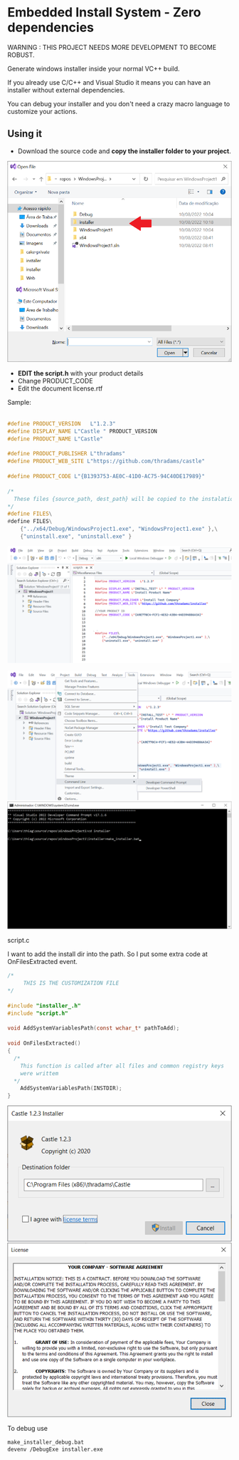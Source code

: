 # Embedded Install System - Zero dependencies

WARNING : THIS PROJECT NEEDS MORE DEVELOPMENT TO BECOME ROBUST.

Generate windows installer inside your normal VC++ build.

If you already use C/C++ and Visual Studio it means you can have
an installer without external dependencies.

You can debug your installer and you don't need a crazy macro language 
to customize your actions.


## Using it

* Download the source code and **copy the installer folder to your project**.
 
![1](i1.png)

* **EDIT the script.h** with your product details
* Change PRODUCT_CODE
* Edit the document license.rtf

Sample:

```cpp

#define PRODUCT_VERSION   L"1.2.3"
#define DISPLAY_NAME L"Castle " PRODUCT_VERSION
#define PRODUCT_NAME L"Castle"

#define PRODUCT_PUBLISHER L"thradams"
#define PRODUCT_WEB_SITE L"https://github.com/thradams/castle"

#define PRODUCT_CODE L"{B1393753-AE0C-41D0-AC75-94C40DE17989}"

/*
  These files {source_path, dest_path} will be copied to the instalation dir
*/
#define FILES\
#define FILES\
    {"../x64/Debug/WindowsProject1.exe", "WindowsProject1.exe" },\
    {"uninstall.exe", "uninstall.exe" }
 ```

![2](i2.png)

![3](i3.png)
![4](i4.png)

script.c

I want to add the install dir into the path. So I put some extra code
at OnFilesExtracted event.

```c
/*
     THIS IS THE CUSTOMIZATION FILE
*/

#include "installer_.h"
#include "script.h"

void AddSystemVariablesPath(const wchar_t* pathToAdd);

void OnFilesExtracted()
{
  /*
    This function is called after all files and common registry keys
    were writtem    
  */
    AddSystemVariablesPath(INSTDIR);
}
```
![6](screenshot.png)
![7](screenshot2.png)

To debug use
```
make_installer_debug.bat
devenv /DebugExe installer.exe

```
